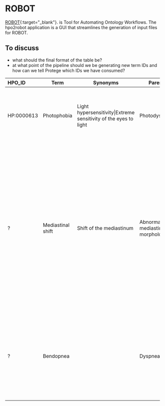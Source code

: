 # ROBOT

[ROBOT](https://bmcbioinformatics.biomedcentral.com/articles/10.1186/s12859-019-3002-3){:target="_blank"}. is Tool for Automating Ontology Workflows. The hpo2robot application is a GUI that streamlines the generation of input files for ROBOT.


## To discuss

- what should the final format of the table be?
- at what point of the pipeline should we be generating new term IDs and how can we tell Protege which IDs we have consumed?





|  HPO_ID | Term  | Synonyms  |Parents|Definition| PMIDs  | ORCID  | Crossreference  | Comments  |  Issue |
|:---|---|---|---|---|---|---|---|---|---|
| HP:0000613  | Photophobia  | Light hypersensitivity\|Extreme sensitivity of the eyes to light|Photodysphoria  |  Excessive sensitivity to light with the sensation of discomfort or pain in the eyes due to exposure to bright light |   | orcid:0000-0002-7356-1779  |   |   |     |
|?|	Mediastinal shift|	Shift of the mediastinum|	Abnormal mediastinum morphology|	A deviation of the mediastinum from its normal position in the midline of the thoracic cavity. The mediastinum is a compartment of the thoracic cavity that contains the heart and its blood vessels, the esophagus, trachea, thymus, as well as nerves and lymph nodes.|	PMID:35990927\|PMID:37680422	|orcid:0000-0002-7356-1779|		|Since the pleural cavity is confined by the rib cage, large pleural effusion may push the structures in the thoracic cavity to the opposite side resulting in a shift of the upper and lower mediastinum. Other etiologies are also observed. See Figures 1 and 2 of PMID:35990927 or Figure 1 of PMID:37680422.	|#10189|
|?|Bendopnea|| Dyspnea|Dyspnea as a result of bending forward while not holding one's breath; dyspnea or shortness of breath onset within 30 seconds of bending forward.|	PMID:31543202|	orcid:0000-0002-7356-1779| |		Bendopnea is a symptom mediated by increased ventricular filling pressure during bending forward. 	|#10180|